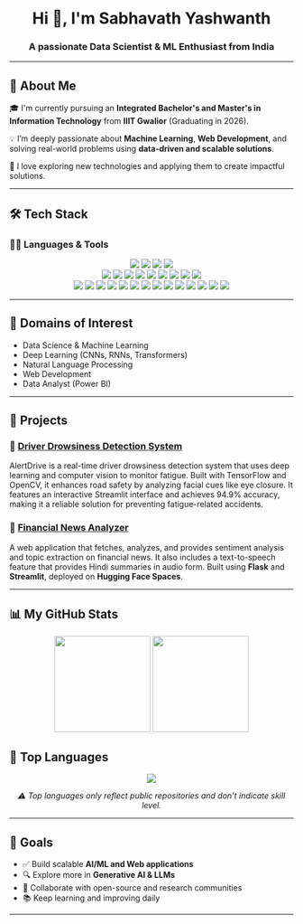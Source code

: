 <h1 align="center">Hi 👋, I'm Sabhavath Yashwanth</h1>
<h3 align="center">A passionate Data Scientist & ML Enthusiast from India</h3>

---

## 📌 About Me

🎓 I'm currently pursuing an **Integrated Bachelor's and Master's in Information Technology** from **IIIT Gwalior** (Graduating in 2026).

💡 I’m deeply passionate about **Machine Learning**, **Web Development**, and solving real-world problems using **data-driven and scalable solutions**.

🚀 I love exploring new technologies and applying them to create impactful solutions.

---

## 🛠️ Tech Stack

### 👨‍💻 Languages & Tools
<div align="center">
  
  <img src="https://img.shields.io/badge/Python-3776AB?style=for-the-badge&logo=python&logoColor=white"/>
  <img src="https://img.shields.io/badge/C++-00599C?style=for-the-badge&logo=c%2B%2B&logoColor=white"/>
  <img src="https://img.shields.io/badge/JavaScript-F7DF1E?style=for-the-badge&logo=javascript&logoColor=black"/>
  <img src="https://img.shields.io/badge/SQL-003B57?style=for-the-badge&logo=postgresql&logoColor=white"/>
  
  <br/>

  <img src="https://img.shields.io/badge/-TensorFlow-FF6F00?style=for-the-badge&logo=tensorflow&logoColor=white"/>
  <img src="https://img.shields.io/badge/-Keras-D00000?style=for-the-badge&logo=keras&logoColor=white"/>
  <img src="https://img.shields.io/badge/-PyTorch-EE4C2C?style=for-the-badge&logo=pytorch&logoColor=white"/>
  <img src="https://img.shields.io/badge/-Scikit--learn-F7931E?style=for-the-badge&logo=scikit-learn&logoColor=white"/>
  <img src="https://img.shields.io/badge/-Power%20BI-F2C811?style=for-the-badge&logo=powerbi&logoColor=black"/>
  <img src="https://img.shields.io/badge/-NLP-6A5ACD?style=for-the-badge&logo=openai&logoColor=white"/>
  <img src="https://img.shields.io/badge/-LLM%2FGenAI-8A2BE2?style=for-the-badge&logo=OpenAI&logoColor=white"/>
  <img src="https://img.shields.io/badge/Flask-000000?style=for-the-badge&logo=flask&logoColor=white"/>
  <img src="https://img.shields.io/badge/Streamlit-FF4B4B?style=for-the-badge&logo=streamlit&logoColor=white"/>

  <br/>
  <img src="https://img.shields.io/badge/-React-20232A?style=for-the-badge&logo=react&logoColor=61DAFB"/>
  <img src="https://img.shields.io/badge/-Node.js-339933?style=for-the-badge&logo=node.js&logoColor=white"/>
  <img src="https://img.shields.io/badge/-Express.js-000000?style=for-the-badge&logo=express&logoColor=white"/>
  <img src="https://img.shields.io/badge/-MongoDB-47A248?style=for-the-badge&logo=mongodb&logoColor=white"/>
  <img src="https://img.shields.io/badge/-Redux-764ABC?style=for-the-badge&logo=redux&logoColor=white"/>
  
  <img src="https://img.shields.io/badge/-VSCode-007ACC?style=for-the-badge&logo=visual-studio-code&logoColor=white"/>
  <img src="https://img.shields.io/badge/-GitHub-181717?style=for-the-badge&logo=github&logoColor=white"/>
  <img src="https://img.shields.io/badge/-Jupyter-F37626?style=for-the-badge&logo=jupyter&logoColor=white"/>
  <img src="https://img.shields.io/badge/-Google%20Colab-F9AB00?style=for-the-badge&logo=googlecolab&logoColor=white"/>
  <img src="https://img.shields.io/badge/-Excel-217346?style=for-the-badge&logo=microsoft-excel&logoColor=white"/>
  <img src="https://img.shields.io/badge/-PyCharm-000000?style=for-the-badge&logo=pycharm&logoColor=white"/>
  <img src="https://img.shields.io/badge/-Postman-FF6C37?style=for-the-badge&logo=postman&logoColor=white"/>
  <img src="https://img.shields.io/badge/-Kaggle-20BEFF?style=for-the-badge&logo=kaggle&logoColor=white"/>
  <img src="https://img.shields.io/badge/Git-F05032?style=for-the-badge&logo=git&logoColor=white"/>

</div>

---

## 🧠 Domains of Interest

- Data Science & Machine Learning
- Deep Learning (CNNs, RNNs, Transformers)
- Natural Language Processing
- Web Development
- Data Analyst (Power BI)

---

## 💼 Projects

### 🔹 [Driver Drowsiness Detection System](https://github.com/sabhavathyashwanth/Driver-Drowsiness-Detection)
AlertDrive is a real-time driver drowsiness detection system that uses deep learning and computer vision to monitor fatigue. Built with TensorFlow and OpenCV, it enhances road safety by analyzing facial cues like eye closure. It features an interactive Streamlit interface and achieves 94.9% accuracy, making it a reliable solution for preventing fatigue-related accidents.

### 🔹 [Financial News Analyzer](https://github.com/sabhavathyashwanth/News-Summarization-and-Text-to-Speech-Application)
A web application that fetches, analyzes, and provides sentiment analysis and topic extraction on financial news. It also includes a text-to-speech feature that provides Hindi summaries in audio form. Built using **Flask** and **Streamlit**, deployed on **Hugging Face Spaces**.

---

## 📊 My GitHub Stats

<p align="center">
  <img src="https://github-readme-stats.vercel.app/api?username=sabhavathyashwanth&show_icons=true&theme=github_dark&hide_border=true" height="170px"/>
  <img src="https://github-readme-streak-stats.herokuapp.com/?user=sabhavathyashwanth&theme=github-dark&hide_border=true" height="170px"/>
</p>

## 🧠 Top Languages

<p align="center">
  <img src="https://github-readme-stats.vercel.app/api/top-langs/?username=sabhavathyashwanth&layout=compact&theme=github_dark&hide_border=true" />
</p>

<p align="center">
  <i>⚠️ Top languages only reflect public repositories and don't indicate skill level.</i>
</p>


---

## 🌟 Goals

- ✅ Build scalable **AI/ML and Web applications**
- 🔍 Explore more in **Generative AI & LLMs**
- 🤝 Collaborate with open-source and research communities
- 📚 Keep learning and improving daily

---
